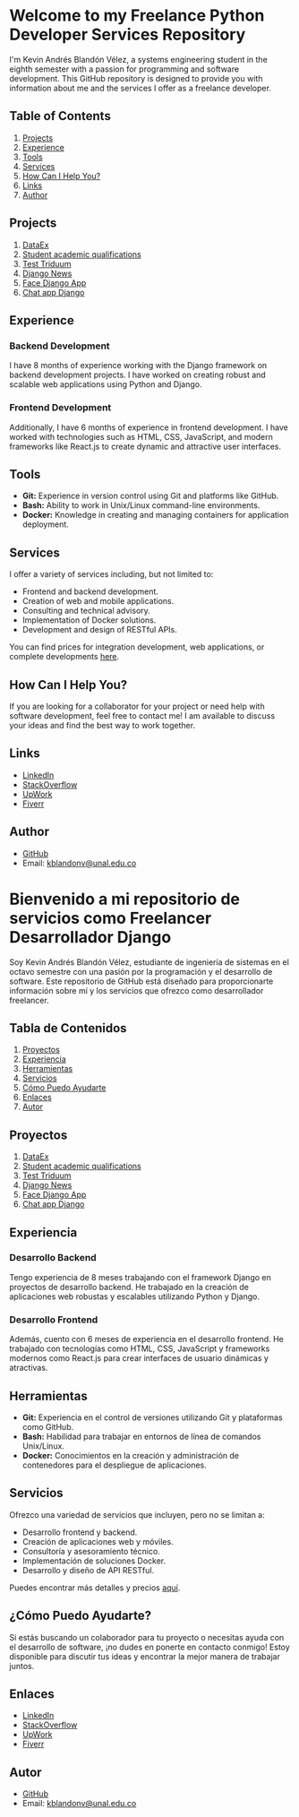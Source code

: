 # Welcome to my Freelance Python Developer Services Repository

I'm Kevin Andrés Blandón Vélez, a systems engineering student in the eighth semester with a passion for programming and software development. This GitHub repository is designed to provide you with information about me and the services I offer as a freelance developer.

## Table of Contents
1. [Projects](#projects)
2. [Experience](#experience)
3. [Tools](#tools)
4. [Services](#services)
5. [How Can I Help You?](#how-can-i-help-you)
6. [Links](#links)
7. [Author](#author)

## Projects
1. [DataEx](https://github.com/kblandonv/DataEx)
2. [Student academic qualifications](https://github.com/kblandonv/student-management-system-master)
3. [Test Triduum](https://github.com/kblandonv/Test_Triduum)
4. [Django News](https://github.com/kblandonv/django_news)
5. [Face Django App](https://github.com/kblandonv/FaceDjangoApp-main)
6. [Chat app Django](https://github.com/kblandonv/django-chat-app-main)

## Experience
### Backend Development
I have 8 months of experience working with the Django framework on backend development projects. I have worked on creating robust and scalable web applications using Python and Django.
### Frontend Development
Additionally, I have 6 months of experience in frontend development. I have worked with technologies such as HTML, CSS, JavaScript, and modern frameworks like React.js to create dynamic and attractive user interfaces.

## Tools
- **Git:** Experience in version control using Git and platforms like GitHub.
- **Bash:** Ability to work in Unix/Linux command-line environments.
- **Docker:** Knowledge in creating and managing containers for application deployment.

## Services
I offer a variety of services including, but not limited to:
- Frontend and backend development.
- Creation of web and mobile applications.
- Consulting and technical advisory.
- Implementation of Docker solutions.
- Development and design of RESTful APIs.

You can find prices for integration development, web applications, or complete developments [here](https://www.fiverr.com/kblandonv/help-build-amazing-apis-and-applications-with-django).

## How Can I Help You?
If you are looking for a collaborator for your project or need help with software development, feel free to contact me! I am available to discuss your ideas and find the best way to work together.

## Links
- [LinkedIn](https://www.linkedin.com/in/kblandonv/)
- [StackOverflow](https://stackoverflow.com/users/20948707/andresbv03)
- [UpWork](https://www.upwork.com/freelancers/~015ab859f38f808868?mp_source=share)
- [Fiverr](https://www.fiverr.com/s/8L4dRz)

## Author
- [GitHub](https://www.github.com/kblandonv)
- Email: kblandonv@unal.edu.co

# Bienvenido a mi repositorio de servicios como Freelancer Desarrollador Django

Soy Kevin Andrés Blandón Vélez, estudiante de ingeniería de sistemas en el octavo semestre con una pasión por la programación y el desarrollo de software. Este repositorio de GitHub está diseñado para proporcionarte información sobre mí y los servicios que ofrezco como desarrollador freelancer.

## Tabla de Contenidos
1. [Proyectos](#proyectos)
2. [Experiencia](#experiencia)
3. [Herramientas](#herramientas)
4. [Servicios](#servicios)
5. [Cómo Puedo Ayudarte](#cómo-puedo-ayudarte)
6. [Enlaces](#enlaces)
7. [Autor](#autor)

## Proyectos
1. [DataEx](https://github.com/kblandonv/DataEx)
2. [Student academic qualifications](https://github.com/kblandonv/student-management-system-master)
3. [Test Triduum](https://github.com/kblandonv/Test_Triduum)
4. [Django News](https://github.com/kblandonv/django_news)
5. [Face Django App](https://github.com/kblandonv/FaceDjangoApp-main)
6. [Chat app Django](https://github.com/kblandonv/django-chat-app-main)

## Experiencia
### Desarrollo Backend
Tengo experiencia de 8 meses trabajando con el framework Django en proyectos de desarrollo backend. He trabajado en la creación de aplicaciones web robustas y escalables utilizando Python y Django.
### Desarrollo Frontend
Además, cuento con 6 meses de experiencia en el desarrollo frontend. He trabajado con tecnologías como HTML, CSS, JavaScript y frameworks modernos como React.js para crear interfaces de usuario dinámicas y atractivas.

## Herramientas
- **Git:** Experiencia en el control de versiones utilizando Git y plataformas como GitHub.
- **Bash:** Habilidad para trabajar en entornos de línea de comandos Unix/Linux.
- **Docker:** Conocimientos en la creación y administración de contenedores para el despliegue de aplicaciones.

## Servicios
Ofrezco una variedad de servicios que incluyen, pero no se limitan a:
- Desarrollo frontend y backend.
- Creación de aplicaciones web y móviles.
- Consultoría y asesoramiento técnico.
- Implementación de soluciones Docker.
- Desarrollo y diseño de API RESTful.

Puedes encontrar más detalles y precios [aquí](https://www.fiverr.com/kblandonv/help-build-amazing-apis-and-applications-with-django).

## ¿Cómo Puedo Ayudarte?
Si estás buscando un colaborador para tu proyecto o necesitas ayuda con el desarrollo de software, ¡no dudes en ponerte en contacto conmigo! Estoy disponible para discutir tus ideas y encontrar la mejor manera de trabajar juntos.

## Enlaces
- [LinkedIn](https://www.linkedin.com/in/kblandonv/)
- [StackOverflow](https://stackoverflow.com/users/20948707/andresbv03)
- [UpWork](https://www.upwork.com/freelancers/~015ab859f38f808868?mp_source=share)
- [Fiverr](https://www.fiverr.com/s/8L4dRz)

## Autor
- [GitHub](https://www.github.com/kblandonv)
- Email: kblandonv@unal.edu.co
